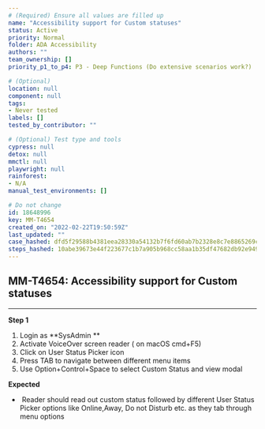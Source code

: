 ```yaml
---
# (Required) Ensure all values are filled up
name: "Accessibility support for Custom statuses"
status: Active
priority: Normal
folder: ADA Accessibility
authors: ""
team_ownership: []
priority_p1_to_p4: P3 - Deep Functions (Do extensive scenarios work?)

# (Optional)
location: null
component: null
tags:
- Never tested
labels: []
tested_by_contributor: ""

# (Optional) Test type and tools
cypress: null
detox: null
mmctl: null
playwright: null
rainforest: 
- N/A
manual_test_environments: []

# Do not change
id: 18648996
key: MM-T4654
created_on: "2022-02-22T19:50:59Z"
last_updated: ""
case_hashed: dfd5f29588b4381eea28330a54132b7f6fd60ab7b2328e8c7e8865269c75228cd9a340f465525c9eaa0fdc540d50e2c2
steps_hashed: 10abe39673e44f223677c1b7a905b968cc58aa1b35df47682db92e949af575cd4fb80a4eebdb5d6249b09c58836b7a22
---
```


<!-- (Auto-generated) Based on frontmatter's "key" and "name" -->

## MM-T4654: Accessibility support for Custom statuses

---

**Step 1**

1. Login as \*\*SysAdmin \*\*
2. Activate VoiceOver screen reader ( on macOS cmd+F5)
3. Click on User Status Picker icon
4. Press TAB to navigate between different menu items
5. Use Option+Control+Space to select Custom Status and view modal

**Expected**

-  Reader should read out custom status followed by different User Status Picker options like Online,Away, Do not Disturb etc. as they tab through menu options
